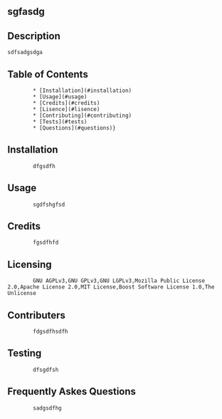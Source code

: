 
  ## sgfasdg
  ## Description
    sdfsadgsdga

  ## Table of Contents

            * [Installation](#installation)
            * [Usage](#usage)
            * [Credits](#credits)
            * [Lisence](#lisence)
            * [Contributing](#contributing)
            * [Tests](#tests)
            * [Questions](#questions)}
            
  ## Installation

            dfgsdfh
    
  ## Usage

            sgdfshgfsd
    
  ## Credits
    
            fgsdfhfd
    
  ## Licensing
    
            GNU AGPLv3,GNU GPLv3,GNU LGPLv3,Mozilla Public License 2.0,Apache License 2.0,MIT License,Boost Software License 1.0,The Unlicense
    
  ## Contributers
    
            fdgsdfhsdfh
    
  ## Testing
    
            dfsgdfsh
    
  ## Frequently Askes Questions
    
            sadgsdfhg
    
